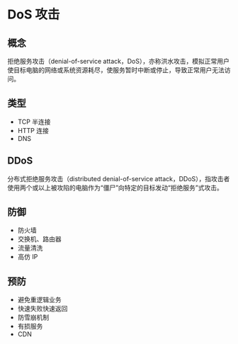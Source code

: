 # DoS 攻击

## 概念

拒绝服务攻击（denial-of-service attack，DoS），亦称洪水攻击，模拟正常用户使目标电脑的网络或系统资源耗尽，使服务暂时中断或停止，导致正常用户无法访问。

## 类型

- TCP 半连接
- HTTP 连接
- DNS

## DDoS

分布式拒绝服务攻击（distributed denial-of-service attack，DDoS），指攻击者使用两个或以上被攻陷的电脑作为“僵尸”向特定的目标发动“拒绝服务”式攻击。

## 防御

- 防火墙
- 交换机、路由器
- 流量清洗
- 高仿 IP

## 预防

- 避免重逻辑业务
- 快速失败快速返回
- 防雪崩机制
- 有损服务
- CDN



